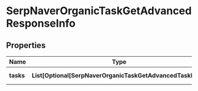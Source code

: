 # SerpNaverOrganicTaskGetAdvancedResponseInfo


## Properties

| Name | Type | Description | Notes |
|------------ | ------------- | ------------- | -------------|
**tasks** | **List[Optional[SerpNaverOrganicTaskGetAdvancedTaskInfo]]** | array of tasks |[optional]|